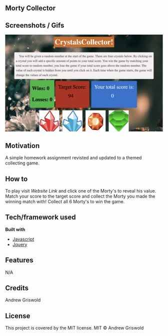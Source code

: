## Morty Collector

## Screenshots / Gifs
![Screenshot](assets/images/screenshot.png)

## Motivation
A simple homework assignment revisted and updated to a themed collecting game.

## How to
To play visit *Website Link* and click one of the Morty's to reveal his value. Match your score to the target score and collect the Morty you made the winning match with! Collect all 6 Morty's to win the game.

## Tech/framework used
<b> Built with </b>
- [Javascript](https://www.javascript.com/)
- [Jquery](https://jquery.com/)
## Features
N/A

## Credits
Andrew Griswold

## License
This project is covered by the MIT license.
MIT © Andrew Griswold
